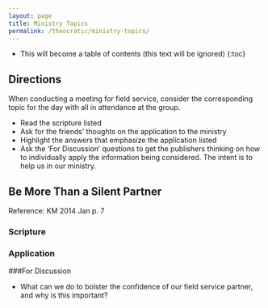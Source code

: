 ```yaml
---
layout: page
title: Ministry Topics
permalink: /theocratic/ministry-topics/
---
```


* This will become a table of contents (this text will be ignored)
{:toc}

Directions
-----------

When conducting a meeting for field service, consider the corresponding topic for the day with all in attendance at the group.   

* Read the scripture listed
* Ask for the friends’ thoughts on the application to the ministry
* Highlight the answers that emphasize the application listed
* Ask the ‘For Discussion’ questions to get the publishers thinking on how to individually apply the information being considered.
The intent is to help us in our ministry.   

Be More Than a Silent Partner
-----------------------------

Reference: KM 2014 Jan p. 7

### Scripture

### Application


###For Discussion
* What can we do to bolster the confidence of our field service partner, and why is this important?